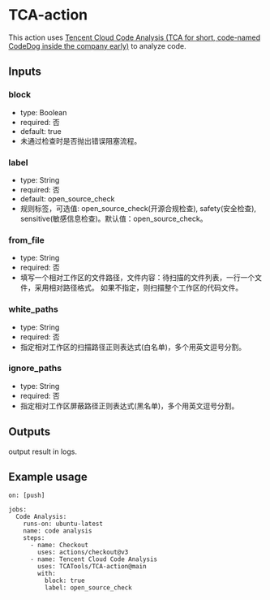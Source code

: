 # TCA-action

This action uses [Tencent Cloud Code Analysis (TCA for short, code-named CodeDog inside the company early)](https://github.com/Tencent/CodeAnalysis) to analyze code.

## Inputs

### block
- type: Boolean
- required: 否
- default: true
- 未通过检查时是否抛出错误阻塞流程。

### label
- type: String
- required: 否
- default: open_source_check
- 规则标签，可选值: open_source_check(开源合规检查), safety(安全检查), sensitive(敏感信息检查)。默认值：open_source_check。

### from_file
- type: String
- required: 否
- 填写一个相对工作区的文件路径，文件内容：待扫描的文件列表，一行一个文件，采用相对路径格式。
如果不指定，则扫描整个工作区的代码文件。

### white_paths
- type: String
- required: 否
- 指定相对工作区的扫描路径正则表达式(白名单)，多个用英文逗号分割。

### ignore_paths
- type: String
- required: 否
- 指定相对工作区屏蔽路径正则表达式(黑名单)，多个用英文逗号分割。

## Outputs

output result in logs.



## Example usage
```
on: [push]

jobs:
  Code Analysis:
    runs-on: ubuntu-latest
    name: code analysis
    steps:
      - name: Checkout
        uses: actions/checkout@v3
      - name: Tencent Cloud Code Analysis
        uses: TCATools/TCA-action@main
        with:
          block: true
          label: open_source_check
```
